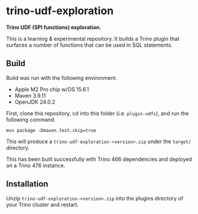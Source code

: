 # trino-udf-exploration
**Trino UDF (SPI functions) exploration.**

This is a learning & experimental repository. It builds a Trino plugin that surfaces a number of functions that can be used in SQL statements.

## Build
Build was run with the following environment.
- Apple M2 Pro chip w/OS 15.6.1
- Maven 3.9.11
- OpenJDK 24.0.2

First, clone this repository, cd into this folder (i.e. `plugin-udfs`), and run the following command.

`mvn package -Dmaven.test.skip=true`

This will produce a `trino-udf-exploration-<version>.zip` under the `target/` directory.

This has been built successfully with Trino 466 dependencies and deployed on a Trino 476 instance.

## Installation
Unzip `trino-udf-exploration-<version>.zip` into the plugins directory of your Trino cluster and restart.

